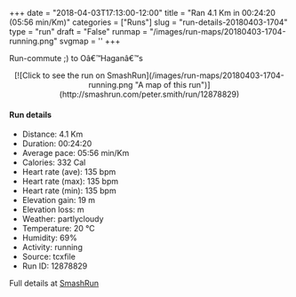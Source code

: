 +++
date = "2018-04-03T17:13:00-12:00"
title = "Ran 4.1 Km in 00:24:20 (05:56 min/Km)"
categories = ["Runs"]
slug = "run-details-20180403-1704"
type = "run"
draft = "False"
runmap = "/images/run-maps/20180403-1704-running.png"
svgmap = '<polyline points="10 100, 13 96, 13 95, 17 96, 21 97, 22 97, 27 89, 29 85, 34 80, 37 78, 38 76, 40 75, 41 73, 43 71, 47 69, 50 65, 51 65, 53 62, 57 59, 58 57, 65 51, 66 51, 67 52, 67 53, 67 53, 66 55, 67 55, 66 57, 67 57, 68 59, 71 59, 73 57, 74 56, 78 55, 81 53, 85 51, 89 46, 91 44, 88 42, 87 39, 88 35, 88 34, 86 28, 84 26, 84 26, 86 25, 88 24, 89 21, 88 20, 87 18, 84 15, 75 11, 57 6, 48 4, 40 2, 36 2, 36 2, 34 1, 32 0, 30 0, 28 4, 25 3">'
+++

Run-commute ;) to Oâ€™Haganâ€™s 

<!--more-->

<center>
[![Click to see the run on SmashRun](/images/run-maps/20180403-1704-running.png "A map of this run")](http://smashrun.com/peter.smith/run/12878829)
</center>

#### Run details

* Distance: 4.1 Km
* Duration: 00:24:20
* Average pace: 05:56 min/Km
* Calories: 332 Cal
* Heart rate (ave): 135 bpm
* Heart rate (max): 135 bpm
* Heart rate (min): 135 bpm
* Elevation gain: 19 m
* Elevation loss:  m
* Weather: partlycloudy
* Temperature: 20 &deg;C
* Humidity: 69%
* Activity: running
* Source: tcxfile
* Run ID: 12878829

Full details at [SmashRun](http://smashrun.com/peter.smith/run/12878829)